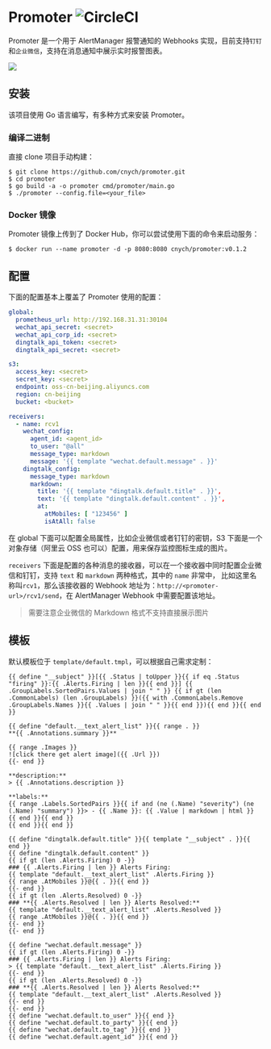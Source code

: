 # Promoter ![CircleCI](https://circleci.com/gh/cnych/promoter/tree/main.svg?style=shield)

Promoter 是一个用于 AlertManager 报警通知的 Webhooks 实现，目前支持`钉钉`和`企业微信`，支持在消息通知中展示实时报警图表。

![](https://bxdc-static.oss-cn-beijing.aliyuncs.com/images/20220226181006.png)


## 安装

该项目使用 Go 语言编写，有多种方式来安装 Promoter。

### 编译二进制

直接 clone 项目手动构建：
```shell
$ git clone https://github.com/cnych/promoter.git
$ cd promoter
$ go build -a -o promoter cmd/promoter/main.go
$ ./promoter --config.file=<your_file>
```

### Docker 镜像

Promoter 镜像上传到了 Docker Hub，你可以尝试使用下面的命令来启动服务：

```shell
$ docker run --name promoter -d -p 8080:8080 cnych/promoter:v0.1.2
```

## 配置

下面的配置基本上覆盖了 Promoter 使用的配置：

```yaml
global:
  prometheus_url: http://192.168.31.31:30104
  wechat_api_secret: <secret>
  wechat_api_corp_id: <secret>
  dingtalk_api_token: <secret>
  dingtalk_api_secret: <secret>

s3:
  access_key: <secret>
  secret_key: <secret>
  endpoint: oss-cn-beijing.aliyuncs.com
  region: cn-beijing
  bucket: <bucket>

receivers:
  - name: rcv1
    wechat_config:
      agent_id: <agent_id>
      to_user: "@all"
      message_type: markdown
      message: '{{ template "wechat.default.message" . }}'
    dingtalk_config:
      message_type: markdown
      markdown:
        title: '{{ template "dingtalk.default.title" . }}',
        text: '{{ template "dingtalk.default.content" . }}',
        at:
          atMobiles: [ "123456" ]
          isAtAll: false
```

在 global 下面可以配置全局属性，比如企业微信或者钉钉的密钥，S3 下面是一个对象存储（阿里云 OSS 也可以）配置，用来保存监控图标生成的图片。

`receivers` 下面是配置的各种消息的接收器，可以在一个接收器中同时配置企业微信和钉钉，支持 `text` 和 `markdown` 两种格式，其中的 `name` 非常中，
比如这里名称叫`rcv1`，那么该接收器的 Webhook 地址为：`http://<promoter-url>/rcv1/send`，在 AlertManager Webhook 中需要配置该地址。

> 需要注意企业微信的 Markdown 格式不支持直接展示图片

## 模板

默认模板位于 `template/default.tmpl`，可以根据自己需求定制：

```tmpl
{{ define "__subject" }}[{{ .Status | toUpper }}{{ if eq .Status "firing" }}:{{ .Alerts.Firing | len }}{{ end }}] {{ .GroupLabels.SortedPairs.Values | join " " }} {{ if gt (len .CommonLabels) (len .GroupLabels) }}({{ with .CommonLabels.Remove .GroupLabels.Names }}{{ .Values | join " " }}{{ end }}){{ end }}{{ end }}

{{ define "default.__text_alert_list" }}{{ range . }}
**{{ .Annotations.summary }}**

{{ range .Images }}
![click there get alert image]({{ .Url }})
{{- end }}

**description:**
> {{ .Annotations.description }}

**labels:**
{{ range .Labels.SortedPairs }}{{ if and (ne (.Name) "severity") (ne (.Name) "summary") }}> - {{ .Name }}: {{ .Value | markdown | html }}
{{ end }}{{ end }}
{{ end }}{{ end }}

{{ define "dingtalk.default.title" }}{{ template "__subject" . }}{{ end }}
{{ define "dingtalk.default.content" }}
{{ if gt (len .Alerts.Firing) 0 -}}
### {{ .Alerts.Firing | len }} Alerts Firing:
{{ template "default.__text_alert_list" .Alerts.Firing }}
{{ range .AtMobiles }}@{{ . }}{{ end }}
{{- end }}
{{ if gt (len .Alerts.Resolved) 0 -}}
### **{{ .Alerts.Resolved | len }} Alerts Resolved:**
{{ template "default.__text_alert_list" .Alerts.Resolved }}
{{ range .AtMobiles }}@{{ . }}{{ end }}
{{- end }}
{{- end }}

{{ define "wechat.default.message" }}
{{ if gt (len .Alerts.Firing) 0 -}}
### {{ .Alerts.Firing | len }} Alerts Firing:
> {{ template "default.__text_alert_list" .Alerts.Firing }}
{{- end }}
{{ if gt (len .Alerts.Resolved) 0 -}}
### **{{ .Alerts.Resolved | len }} Alerts Resolved:**
{{ template "default.__text_alert_list" .Alerts.Resolved }}
{{- end }}
{{- end }}
{{ define "wechat.default.to_user" }}{{ end }}
{{ define "wechat.default.to_party" }}{{ end }}
{{ define "wechat.default.to_tag" }}{{ end }}
{{ define "wechat.default.agent_id" }}{{ end }}
```
